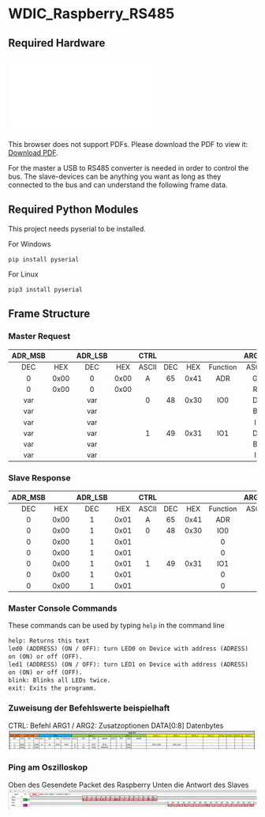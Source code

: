 # WDIC_Raspberry_RS485

## Required Hardware
<object data="images/adress_function.pdf" type="application/pdf" width="700px" height="700px">
    <embed src="images/adress_function.pdf">
        <p>This browser does not support PDFs. Please download the PDF to view it: <a href="images/adress_function.pdf">Download PDF</a>.</p>
    </embed>
</object>


For the master a USB to RS485 converter is needed in order to control the bus. The slave-devices can be anything you want as long as they connected to the bus and can understand
the following frame data. 

## Required Python Modules
This project needs pyserial to be installed.

For Windows
```
pip install pyserial
```

For Linux
```
pip3 install pyserial
``` 

## Frame Structure
### Master Request

| ADR_MSB |      | ADR_LSB |      | CTRL  |     |      |          | ARG_1 |     |      |            | ARG_2 |     |      |        | DATA_0  | DATA_1  | DATA_2 | DATA_3 | DATA_4 | DATA_5 | DATA_6 | DATA_7 |
| :-----: | :--: | :-----: | :--: | :---: | :-: | :--: | :------: | :---: | :-: | :--: | :--------: | :---: | :-: | :--: | :----: | :-----: | :-----: | :----: | :----: | :----: | :----: | :----: | :----: |
|   DEC   | HEX  |   DEC   | HEX  | ASCII | DEC | HEX  | Function | ASCII | DEC | HEX  |    NAME    | ASCII | DEC | HEX  |  NAME  |    -    |    -    |   -    |   -    |   -    |   -    |   -    |   -    |
|    0    | 0x00 |    0    | 0x00 |   A   | 65  | 0x41 |   ADR    |   G   | 71  | 0x47 |    GIVE    |       |  0  | 0x00 |   -    | ADR_MSB | ADR_LSB |   -    |   -    |   -    |   -    |   -    |   -    |
|    0    | 0x00 |    0    | 0x00 |       |     |      |          |   R   | 82  | 0x52 |   REMOVE   |       |  0  | 0x00 |   -    |         |         |        |        |        |        |        |        |
|   var   |      |   var   |      |   0   | 48  | 0x30 |   IO0    |   D   | 68  | 0x44 | SET_IN_OUT |       | var | var  | IN_OUT |    -    |    -    |   -    |   -    |   -    |   -    |   -    |   -    |
|   var   |      |   var   |      |       |     |      |          |   B   | 66  | 0x42 |    READ    |       |  0  | 0x00 |   -    |    -    |    -    |   -    |   -    |   -    |   -    |   -    |   -    |
|   var   |      |   var   |      |       |     |      |          |   I   | 73  | 0x49 |    SET     |       | var | var  | ON_OFF |    -    |    -    |   -    |   -    |   -    |   -    |   -    |   -    |
|   var   |      |   var   |      |   1   | 49  | 0x31 |   IO1    |   D   | 68  | 0x44 | SET_IN_OUT |       | var | var  | IN_OUT |    -    |    -    |   -    |   -    |   -    |   -    |   -    |   -    |
|   var   |      |   var   |      |       |     |      |          |   B   | 66  | 0x42 |    READ    |       |  0  | 0x00 |   -    |    -    |    -    |   -    |   -    |   -    |   -    |   -    |   -    |
|   var   |      |   var   |      |       |     |      |          |   I   | 73  | 0x49 |    SET     |       |  0  | 0x00 | ON_OFF |    -    |    -    |   -    |   -    |   -    |   -    |   -    |   -    |


### Slave Response

| ADR_MSB |      | ADR_LSB |      | CTRL  |     |      |          | ARG_1 |     |      |            | ARG_2 |     |      |        |  DATA_0  | DATA_1 | DATA_2 | DATA_3 | DATA_4 | DATA_5 | DATA_6 | DATA_7 |
| :-----: | :--: | :-----: | :--: | :---: | :-: | :--: | :------: | :---: | :-: | :--: | :--------: | :---: | :-: | :--: | :----: | :------: | :----: | :----: | :----: | :----: | :----: | :----: | :----: |
|   DEC   | HEX  |   DEC   | HEX  | ASCII | DEC | HEX  | Function | ASCII | DEC | HEX  |    NAME    | ASCII | DEC | HEX  |  NAME  |    -     |   -    |   -    |   -    |   -    |   -    |   -    |   -    |
|    0    | 0x00 |    1    | 0x01 |   A   | 65  | 0x41 |   ADR    |       | 71  | 0x47 |    GIVE    |       |  1  | 0x01 |   -    |    -     |   -    |   -    |   -    |   -    |   -    |   -    |   -    |
|    0    | 0x00 |    1    | 0x01 |   0   | 48  | 0x30 |   IO0    |       | 68  | 0x44 | SET_IN_OUT |       | var | var  | IN_OUT |  IN_OUT  |   -    |   -    |   -    |   -    |   -    |   -    |   -    |
|    0    | 0x00 |    1    | 0x01 |       |     |      |    0     |       | 66  | 0x42 |    READ    |       |  0  | 0x00 |   -    | READ_IO0 |   -    |   -    |   -    |   -    |   -    |   -    |   -    |
|    0    | 0x00 |    1    | 0x01 |       |     |      |    0     |       | 73  | 0x49 |    SET     |       | var | var  | ON_OFF | READ_IO0 |   -    |   -    |   -    |   -    |   -    |   -    |   -    |
|    0    | 0x00 |    1    | 0x01 |   1   | 49  | 0x31 |   IO1    |       | 68  | 0x44 | SET_IN_OUT |       | var | var  | IN_OUT |  IN_OUT  |   -    |   -    |   -    |   -    |   -    |   -    |   -    |
|    0    | 0x00 |    1    | 0x01 |       |     |      |    0     |       | 66  | 0x42 |    READ    |       |  0  | 0x00 |   -    | READ_IO1 |   -    |   -    |   -    |   -    |   -    |   -    |   -    |
|    0    | 0x00 |    1    | 0x01 |       |     |      |    0     |       | 73  | 0x49 |    SET     |       |  0  | 0x00 | ON_OFF | READ_IO1 |   -    |   -    |   -    |   -    |   -    |   -    |   -    |

### Master Console Commands
These commands can be used by typing ``help`` in the command line

```
help: Returns this text
led0 (ADDRESS) (ON / OFF): turn LED0 on Device with address (ADRESS) on (ON) or off (OFF).
led1 (ADDRESS) (ON / OFF): turn LED1 on Device with address (ADRESS) on (ON) or off (OFF). 
blink: Blinks all LEDs twice.
exit: Exits the programm.
```
### Zuweisung der Befehlswerte beispielhaft

CTRL: Befehl
ARG1 / ARG2: Zusatzoptionen
DATA[0:8] Datenbytes
![alt text](images/befehlswerte.PNG)

### Ping am Oszilloskop
Oben des Gesendete Packet des Raspberry
Unten die Antwort des Slaves
![alt text](images/ping.PNG)
